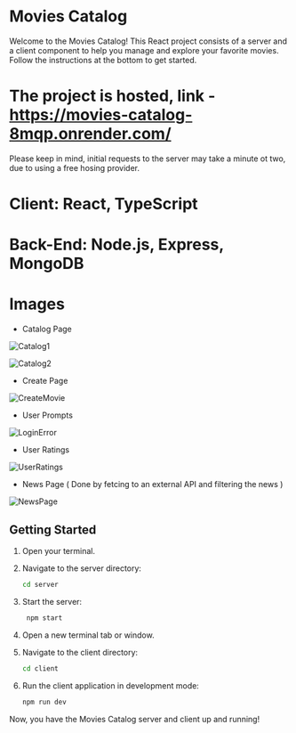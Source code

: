 # Movies Catalog

Welcome to the Movies Catalog!
This React project consists of a server and a client component to help you manage and explore your favorite movies. 
Follow the instructions at the bottom to get started.

# The project is hosted, link - https://movies-catalog-8mqp.onrender.com/
 Please keep in mind, initial requests to the server may take a minute ot two, due to using a free hosing provider.

# Client: React, TypeScript  
# Back-End: Node.js, Express,  MongoDB

# Images
- Catalog Page

![Catalog1](https://github.com/AntonDarbokliev/Movies-Catalog/assets/129558342/8dcc0715-ba7d-4078-b71d-94dbcda48e79)


![Catalog2](https://github.com/AntonDarbokliev/Movies-Catalog/assets/129558342/f39696ea-59de-4e96-a863-529e4042750d)


- Create Page

![CreateMovie](https://github.com/AntonDarbokliev/Movies-Catalog/assets/129558342/a9cb693b-2971-4e50-9144-25a12f82d003)

- User Prompts

![LoginError](https://github.com/AntonDarbokliev/Movies-Catalog/assets/129558342/0501ed8a-2cb4-4888-b438-0b100f063375)

- User Ratings

![UserRatings](https://github.com/AntonDarbokliev/Movies-Catalog/assets/129558342/99dc6e47-763d-4513-8ef5-d555658cd970)

- News Page ( Done by fetcing to an external API and filtering the news )

![NewsPage](https://github.com/AntonDarbokliev/Movies-Catalog/assets/129558342/248c39db-2803-42e1-9f8b-a683c3a2da70)


## Getting Started

1. Open your terminal.

2. Navigate to the server directory:
    ```bash
    cd server
    ```
3. Start the server:
   ```bash
    npm start
    ```
4. Open a new terminal tab or window.

5. Navigate to the client directory:
    ```bash
    cd client
    ```
6. Run the client application in development mode:
    ```bash
    npm run dev
    ```

Now, you have the Movies Catalog server and client up and running!
